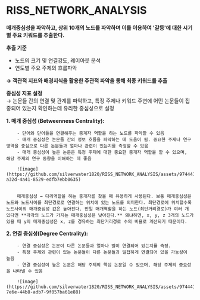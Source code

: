 # RISS_NETWORK_ANALYSIS

**매개중심성을 파악하고, 상위 10개의 노드를 파악하며 이를 이용하여 '갈등'에 대한 시기별 주요 키워드를 추출한다.**  

**추출 기준**
- 노드의 크기 및 연결강도, 레이아웃 분석
- 연도별 주요 주제의 흐름파악

****→ 객관적 지표와 배경지식을 활용한 주관적 파악을 통해 최종 키워드를 추출****

**중심성 지표 설정**       
→ 논문들 간의 연결 및 관계를 파악하고, 특정 주제나 키워드 주변에 어떤 논문들이 집중되어 있는지 확인하는데 유리한 중심성으로 설정
    
  ****1. 매개 중심성 (Betweenness Centrality):**** 
  
        - 단어와 단어들을 연결해주는 중계자 역할을 하는 노드를 파악할 수 있음
        - 매개 중심성은 논문들 간의 정보 흐름을 파악하는 데 도움이 됨. 중요한 주제나 연구 영역을 중심으로 다른 논문들과 얼마나 관련이 있는지를 측정할 수 있음
        - 매개 중심성이 높은 논문은 특정 주제에 대한 중요한 중개자 역할을 할 수 있으며, 해당 주제의 연구 동향을 이해하는 데 좋음
        
        ![image](https://github.com/silverwater1820/RISS_NETWORK_ANALYSIS/assets/97444162/29fa24d7-a32d-4a41-8529-edfb7ebb0635)


        매개중심성 → 다리역할을 하는 중개자를 찾을 때 유용하게 사용된다. 보통 매개중심성은 노드와 노드사이를 최단경로로 연결하는 위치에 있는 노드를 의미한다. 최단경로에 위치할수록 노드사이의 매개중심성 값은 높아진다. 만일 매개역할을 하는 노드(최단거리경로)가 여러 개 있다면 **각각의 노드가 가지는 매개중심성은 낮아진다.** 왜냐하면, x, y, z 3개의 노드가 있을 때 y의 매개중심성은 x, z를 경유하는 최단거리경로 수의 비율로 계산되기 때문이다.
        
  ****2. 연결 중심성(Degree Centrality):****   
  
        - 연결 중심성은 논문이 다른 논문들과 얼마나 많이 연결되어 있는지를 측정.
        - 특정 주제와 관련이 있는 논문들이 다른 논문들과 밀접하게 연결되어 있을 가능성이 높음
        - 연결 중심성이 높은 논문은 해당 주제의 핵심 논문일 수 있으며, 해당 주제의 중요성을 나타낼 수 있음
        
        ![image](https://github.com/silverwater1820/RISS_NETWORK_ANALYSIS/assets/97444162/87470711-7e6e-44b8-adb7-9f057ba61e88)
        
